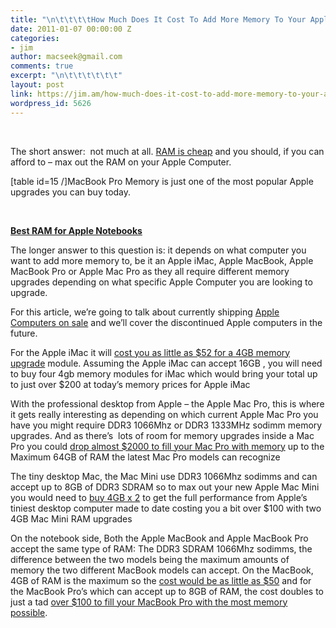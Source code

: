```yaml
---
title: "\n\t\t\t\tHow Much Does It Cost To Add More Memory To Your Apple Computer?\t\t"
date: 2011-01-07 00:00:00 Z
categories:
- jim
author: macseek@gmail.com
comments: true
excerpt: "\n\t\t\t\t\t\t"
layout: post
link: https://jim.am/how-much-does-it-cost-to-add-more-memory-to-your-apple-computer/
wordpress_id: 5626
---
```


 




The short answer:  not much at all. [RAM is cheap](http://www.jim.am) and you should, if you can afford to – max out the RAM on your Apple Computer.




[table id=15 /]MacBook Pro Memory is just one of the most popular Apple upgrades you can buy today.




 




**[Best RAM for Apple Notebooks](http://www.amazon.com/gp/product/B001PS9UKW/ref=as_li_ss_tl?ie=UTF8&tag=ramseeker-20&linkCode=as2&camp=1789&creative=390957&creativeASIN=B001PS9UKW)**




The longer answer to this question is: it depends on what computer you want to add more memory to, be it an Apple iMac, Apple MacBook, Apple MacBook Pro or Apple Mac Pro as they all require different memory upgrades depending on what specific Apple Computer you are looking to upgrade.




For this article, we’re going to talk about currently shipping [Apple Computers on sale](ttp://www.amazon.com/gp/redirect.html?ie=UTF8&location=http%3A%2F%2Fwww.amazon.com%2Fs%3Fie%3DUTF8%26ref_%3Dnb_sb_ss_c_1_14%26field-keywords%3Dapple%2520computer%26url%3Dsearch-alias%253Delectronics%26sprefix%3Dapple%2520computer&tag=ramseeker-20&linkCode=ur2&camp=1789&creative=390957) and we’ll cover the discontinued Apple computers in the future.




For the Apple iMac it will [cost you as little as $52 for a 4GB memory upgrade](http://www.jim.am/memory/iMac_(DDR3_1333)/) module. Assuming the Apple iMac can accept 16GB , you will need to buy four 4gb memory modules for iMac which would bring your total up to just over $200 at today’s memory prices for Apple iMac




With the professional desktop from Apple – the Apple Mac Pro, this is where it gets really interesting as depending on which current Apple Mac Pro you have you might require DDR3 1066Mhz or DDR3 1333MHz sodimm memory upgrades. And as there’s  lots of room for memory upgrades inside a Mac Pro you could [drop almost $2000 to fill your Mac Pro with memory](http://www.jim.am/memory/Mac_Pro_RAM_Upgrade_Kits_DDR3_1333_with_8GB_RAM/) up to the Maximum 64GB of RAM the latest Mac Pro models can recognize




The tiny desktop Mac, the Mac Mini use DDR3 1066Mhz sodimms and can accept up to 8GB of DDR3 SDRAM so to max out your new Apple Mac Mini you would need to [buy 4GB x 2](http://www.jim.am/memory/Mac_Mini_(1066_DDR3)/) to get the full performance from Apple’s tiniest desktop computer made to date costing you a bit over $100 with two 4GB Mac Mini RAM upgrades




On the notebook side, Both the Apple MacBook and Apple MacBook Pro accept the same type of RAM: The DDR3 SDRAM 1066Mhz sodimms, the difference between the two models being the maximum amounts of memory the two different MacBook models can accept. On the MacBook, 4GB of RAM is the maximum so the [cost would be as little as $50](http://www.jim.am/memory/MacBook_KITS_(1066_DDR3)-4gb/) and for the MacBook Pro’s which can accept up to 8GB of RAM, the cost doubles to just a tad [over $100 to fill your MacBook Pro with the most memory possible](http://www.jim.am/memory/MacBook_KITS_(1066_DDR3)/).


		
